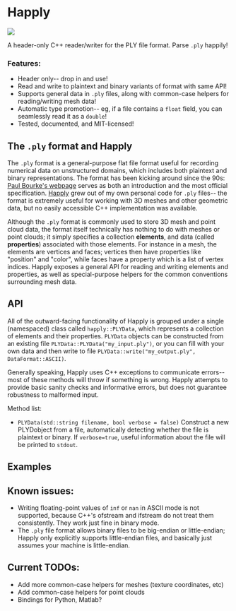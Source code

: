# Happly
![](https://travis-ci.com/nmwsharp/happly.svg?branch=master)

A header-only C++ reader/writer for the PLY file format. Parse `.ply` happily!

### Features:
- Header only-- drop in and use!
- Read and write to plaintext and binary variants of format with same API!
- Supports general data in `.ply` files, along with common-case helpers for reading/writing mesh data!
- Automatic type promotion-- eg, if a file contains a `float` field, you can seamlessly read it as a `double`!
- Tested, documented, and MIT-licensed!

## The `.ply` format and Happly

The `.ply` format is a general-purpose flat file format useful for recording numerical data on unstructured domains, which includes both plaintext and binary representations. The format has been kicking around since the 90s: [Paul Bourke's webpage](http://paulbourke.net/dataformats/ply/) serves as both an introduction and the most official specification. [Happly](https://github.com/nmwsharp/happly) grew out of my own personal code for `.ply` files-- the format is extremely useful for working with 3D meshes and other geometric data, but no easily accessible C++ implementation was available.

Although the `.ply` format is commonly used to store 3D mesh and point cloud data, the format itself technically has nothing to do with meshes or point clouds; it simply specifies a collection **elements**, and data (called **properties**) associated with those elements.  For instance in a mesh, the elements are vertices and faces; vertices then have properties like "position" and "color", while faces have a property which is a list of vertex indices. Happly exposes a general API for reading and writing elements and properties, as well as special-purpose helpers for the common conventions surrounding mesh data.

## API

All of the outward-facing functionality of Happly is grouped under a single (namespaced) class called `happly::PLYData`, which represents a collection of elements and their properties. `PLYData` objects can be constructed from an existing file `PLYData::PLYData("my_input.ply")`, or you can fill with your own data and then write to file `PLYData::write("my_output.ply", DataFormat::ASCII)`.

Generally speaking, Happly uses C++ exceptions to communicate errors-- most of these methods will throw if something is wrong. Happly attempts to provide basic sanity checks and informative errors, but does not guarantee robustness to malformed input.

Method list:

- `PLYData(std::string filename, bool verbose = false)` Construct a new PLYDobject from a file, automatically detecting whether the file is plaintext or binary. If `verbose=true`, useful information about the file will be printed to `stdout`.

## Examples

## Known issues:
- Writing floating-point values of `inf` or `nan` in ASCII mode is not supported, because C++'s ofstream and ifstream do not treat them consistently. They work just fine in binary mode.
- The `.ply` file format allows binary files to be big-endian or little-endian; Happly only explicitly supports little-endian files, and basically just assumes your machine is little-endian.


## Current TODOs:
- Add more common-case helpers for meshes (texture coordinates, etc)
- Add common-case helpers for point clouds
- Bindings for Python, Matlab?
